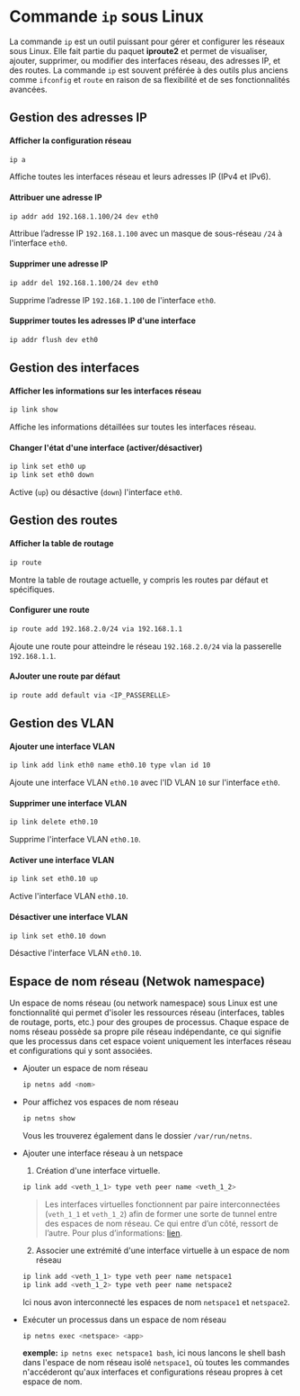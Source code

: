 # Commande `ip` sous Linux

La commande `ip` est un outil puissant pour gérer et configurer les réseaux sous Linux. Elle fait partie du paquet **iproute2** et permet de visualiser, ajouter, supprimer, ou modifier des interfaces réseau, des adresses IP, et des routes. La commande `ip` est souvent préférée à des outils plus anciens comme `ifconfig` et `route` en raison de sa flexibilité et de ses fonctionnalités avancées.

## Gestion des adresses IP
#### Afficher la configuration réseau
```bash
ip a
```
Affiche toutes les interfaces réseau et leurs adresses IP (IPv4 et IPv6).

#### Attribuer une adresse IP
```bash
ip addr add 192.168.1.100/24 dev eth0
```
Attribue l’adresse IP `192.168.1.100` avec un masque de sous-réseau `/24` à l'interface `eth0`.

#### Supprimer une adresse IP
```bash
ip addr del 192.168.1.100/24 dev eth0
```
Supprime l’adresse IP `192.168.1.100` de l'interface `eth0`.

#### Supprimer toutes les adresses IP d'une interface
```bash
ip addr flush dev eth0
```

## Gestion des interfaces

#### Afficher les informations sur les interfaces réseau
```bash
ip link show
```
Affiche les informations détaillées sur toutes les interfaces réseau.

#### Changer l'état d'une interface (activer/désactiver)
```bash
ip link set eth0 up
ip link set eth0 down
```
Active (`up`) ou désactive (`down`) l'interface `eth0`.

## Gestion des routes
#### Afficher la table de routage
```bash
ip route
```
Montre la table de routage actuelle, y compris les routes par défaut et spécifiques.

#### Configurer une route
```bash
ip route add 192.168.2.0/24 via 192.168.1.1
```
Ajoute une route pour atteindre le réseau `192.168.2.0/24` via la passerelle `192.168.1.1`.

#### AJouter une route par défaut
```bash
ip route add default via <IP_PASSERELLE>
```

## Gestion des VLAN

#### Ajouter une interface VLAN
```bash
ip link add link eth0 name eth0.10 type vlan id 10
```
Ajoute une interface VLAN `eth0.10` avec l'ID VLAN `10` sur l'interface `eth0`.

#### Supprimer une interface VLAN
```bash
ip link delete eth0.10
```
Supprime l'interface VLAN `eth0.10`.

#### Activer une interface VLAN
```bash
ip link set eth0.10 up
```
Active l'interface VLAN `eth0.10`.

#### Désactiver une interface VLAN
```bash
ip link set eth0.10 down
```
Désactive l'interface VLAN `eth0.10`.

## Espace de nom réseau (Netwok namespace)
Un espace de noms réseau (ou network namespace) sous Linux est une fonctionnalité qui permet d'isoler les ressources réseau (interfaces, tables de routage, ports, etc.) pour des groupes de processus. Chaque espace de noms réseau possède sa propre pile réseau indépendante, ce qui signifie que les processus dans cet espace voient uniquement les interfaces réseau et configurations qui y sont associées.

 - Ajouter un espace de nom réseau
   ```bash
   ip netns add <nom>
   ```

 - Pour affichez vos espaces de nom réseau
   ```bash
   ip netns show
   ```

   Vous les trouverez également dans le dossier `/var/run/netns`.

 - Ajouter une interface réseau à un netspace  
   
    1) Création d'une interface virtuelle.
    
    ```bash
    ip link add <veth_1_1> type veth peer name <veth_1_2>
    ```
    > Les interfaces virtuelles fonctionnent par paire interconnectées (`veth_1_1` et `veth_1_2`) afin de former une sorte de tunnel entre des espaces de nom réseau. Ce qui entre d’un côté, ressort de l’autre. Pour plus d’informations: [lien](https://man7.org/linux/man-pages/man4/veth.4.html). 
    2) Associer une extrémité d'une interface virtuelle à un espace de nom réseau
    ```bash
    ip link add <veth_1_1> type veth peer name netspace1
    ip link add <veth_1_2> type veth peer name netspace2
    ```
    Ici nous avon interconnecté les espaces de nom `netspace1` et `netspace2`.  

- Exécuter un processus dans un espace de nom réseau
  ```bash
  ip netns exec <netspace> <app>
  ```

  **exemple:** `ip netns exec netspace1 bash`, ici nous lancons le shell bash dans l'espace de nom réseau isolé `netspace1`, où toutes les commandes n'accéderont qu'aux interfaces et configurations réseau propres à cet espace de nom.
